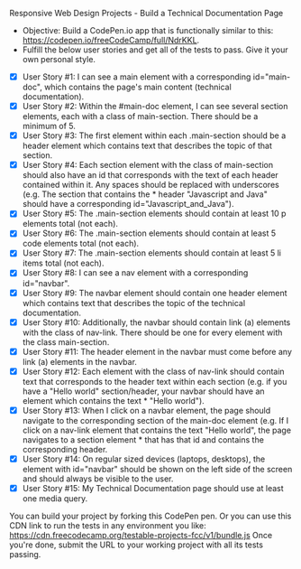 Responsive Web Design Projects - Build a Technical Documentation Page

* Objective: Build a CodePen.io app that is functionally similar to this: https://codepen.io/freeCodeCamp/full/NdrKKL.
* Fulfill the below user stories and get all of the tests to pass. Give it your own personal style.

* [x] User Story #1: I can see a main element with a corresponding id="main-doc", which contains the page's main content (technical documentation).
* [x] User Story #2: Within the #main-doc element, I can see several section elements, each with a class of main-section. There should be a minimum of 5.
* [x] User Story #3: The first element within each .main-section should be a header element which contains text that describes the topic of that section.
* [x] User Story #4: Each section element with the class of main-section should also have an id that corresponds with the text of each header contained within it. Any spaces should be replaced with underscores (e.g. The section that contains the \* header "Javascript and Java" should have a corresponding id="Javascript_and_Java").
* [x] User Story #5: The .main-section elements should contain at least 10 p elements total (not each).
* [x] User Story #6: The .main-section elements should contain at least 5 code elements total (not each).
* [x] User Story #7: The .main-section elements should contain at least 5 li items total (not each).
* [x] User Story #8: I can see a nav element with a corresponding id="navbar".
* [x] User Story #9: The navbar element should contain one header element which contains text that describes the topic of the technical documentation.
* [x] User Story #10: Additionally, the navbar should contain link (a) elements with the class of nav-link. There should be one for every element with the class main-section.
* [x] User Story #11: The header element in the navbar must come before any link (a) elements in the navbar.
* [x] User Story #12: Each element with the class of nav-link should contain text that corresponds to the header text within each section (e.g. if you have a "Hello world" section/header, your navbar should have an element which contains the text \* "Hello world").
* [x] User Story #13: When I click on a navbar element, the page should navigate to the corresponding section of the main-doc element (e.g. If I click on a nav-link element that contains the text "Hello world", the page navigates to a section element * that has that id and contains the corresponding header.
* [x] User Story #14: On regular sized devices (laptops, desktops), the element with id="navbar" should be shown on the left side of the screen and should always be visible to the user.
* [x] User Story #15: My Technical Documentation page should use at least one media query.

You can build your project by forking this CodePen pen. Or you can use this CDN link to run the tests in any environment you like: https://cdn.freecodecamp.org/testable-projects-fcc/v1/bundle.js
Once you're done, submit the URL to your working project with all its tests passing.